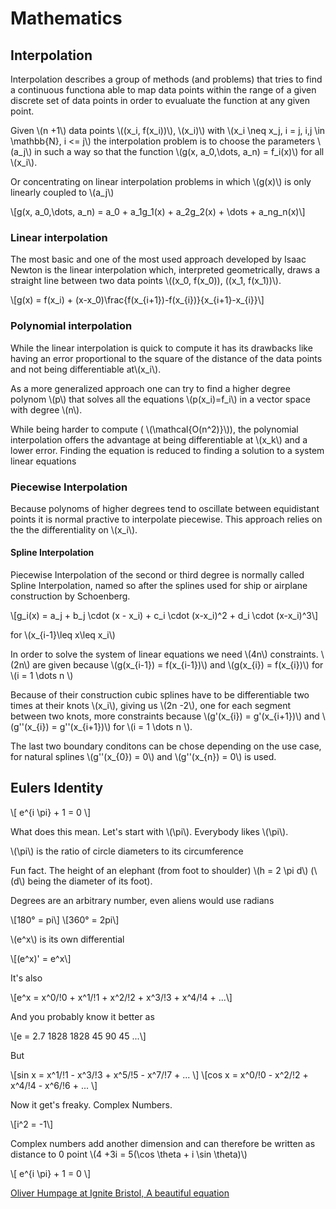 # Mathematics #

## Interpolation ##

Interpolation describes a group of methods (and problems) that tries to find a continuous functiona able to map data points within the range of a given discrete set of data points in order to evualuate the function at any given point.

Given \\(n +1\\) data points \\((x_i, f(x_i))\\), \\(x_i)\\) with \\(x_i \neq x_j, i = j, i,j \in \mathbb{N}, i <= j\\) the interpolation problem is to choose the parameters \\(a_j\\) in  such a way so  that the function \\(g(x, a_0,\dots, a_n) = f_i(x)\\) for all \\(x_i\\).

Or concentrating on linear interpolation problems in which \\(g(x)\\) is only linearly coupled to \\(a_j\\)

\\[g(x, a_0,\dots, a_n) = a_0 + a_1g_1(x) + a_2g_2(x) + \dots + a_ng_n(x)\\]

### Linear interpolation ###

The most basic and one of the most used approach developed by Isaac Newton is the linear interpolation which, interpreted geometrically, draws a straight line between two data points \\((x_0, f(x_0)), ((x_1, f(x_1))\\).

\\[g(x) = f(x_i) + (x-x_0)\frac{f(x_{i+1})-f(x_{i})}{x_{i+1}-x_{i}}\\] 

### Polynomial interpolation ###

While the linear interpolation is quick to compute it has its drawbacks like having an error proportional to the square of the distance of the data points and not being differentiable at\\(x_i\\).

As a more generalized approach one can try to find a higher degree polynom \\(p\\) that solves all the equations \\(p(x_i)=f_i\\) in a vector space with degree \\(n\\).

While being harder to compute ( \\(\mathcal{O(n^2)}\\)), the polynomial interpolation offers the advantage at being differentiable at \\(x_k\\) and a lower error. Finding the equation is reduced to finding a solution to a system linear equations

### Piecewise Interpolation ###

Because polynoms of higher degrees tend to oscillate between equidistant points it is normal practive to interpolate piecewise. This approach relies on the the differentiality on \\(x_i\\).

#### Spline Interpolation ####

Piecewise Interpolation of the second or third degree is normally called Spline Interpolation, named so after the splines used for ship or airplane construction by Schoenberg. 

\\[g_i(x) = a_j + b_j \cdot (x - x_i) + c_i \cdot (x-x_i)^2 + d_i \cdot (x-x_i)^3\\]

for \\(x_{i-1}\leq x\leq x_i\\)

In order to solve the system of linear equations we need \\(4n\\) constraints. \\(2n\\) are given because \\(g(x_{i-1}) = f(x_{i-1})\\) and \\(g(x_{i}) = f(x_{i})\\) for \\(i = 1 \dots n \\)

Because of their construction cubic splines have to be differentiable two times at their knots \\(x_i\\), giving us \\(2n -2\\), one for each segment between two knots, more constraints because \\(g'(x_{i}) = g'(x_{i+1})\\) and \\(g''(x_{i}) = g''(x_{i+1})\\) for \\(i = 1 \dots n \\).

The last two boundary conditons can be chose depending on the use case, for natural splines \\(g''(x_{0}) = 0\\) and \\(g''(x_{n}) = 0\\) is used.

## Eulers Identity ##

\\[ e^{i \pi} + 1 = 0 \\]

What does this mean. Let's start with \\(\pi\\). Everybody likes \\(\pi\\).

\\(\pi\\) is the ratio of circle diameters to its circumference

Fun fact. The height of an elephant (from foot to shoulder) \\(h = 2 \pi d\\) (\\(d\\) being the diameter of its foot).

Degrees are an arbitrary number, even aliens would use radians

\\[180° = pi\\]
\\[360° = 2pi\\]

\\(e^x\\) is its own differential

\\[(e^x)' = e^x\\]

It's also

\\[e^x = x^0/!0 + x^1/!1 + x^2/!2 + x^3/!3 + x^4/!4 + ...\\]

And you probably know it better as

\\[e = 2.7 1828 1828 45 90 45 ...\\]

But 

\\[sin x = x^1/!1 - x^3/!3 + x^5/!5 - x^7/!7 +  ... \\]
\\[cos x = x^0/!0 - x^2/!2 + x^4/!4 - x^6/!6 +  ... \\]

Now it get's freaky. Complex Numbers.

\\[i^2 = -1\\]

Complex numbers add another dimension and can therefore be written as distance to 0 point \\(4 +3i = 5(\cos \theta + i \sin \theta)\\)

\\[ e^{i \pi} + 1 = 0 \\]

[Oliver Humpage at Ignite Bristol, A beautiful equation](http://www.youtube.com/watch?v=vHaPyuEkK4A&feature=player_embedded)